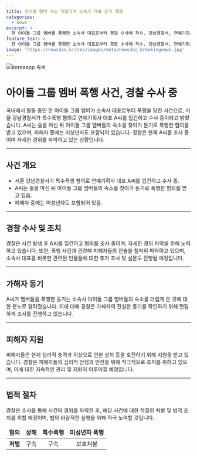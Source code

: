 ```yaml
---
title: 아이돌 멤버 숙소 더럽다며 소속사 대표 둔기 폭행
categories:
  - News
excerpt: >
  한 아이돌 그룹 멤버를 폭행한 소속사 대표로부터 경찰 수사에 착수. 강남경찰서, 연예기획사 대표 A씨를 특수폭행 혐의로 입건하여 조사 중. A씨는 술에 취해 멤버들 숙소를 찾아가 폭행한 혐의. 이유는 숙소를 더럽게 썼다는 것으로 전해졌으며, 미성년자도 피해를 입었다. 경찰은 자세한 사건 경위를 파악하기 위해 A씨를 조사 중.
feature_text: >
  한 아이돌 그룹 멤버를 폭행한 소속사 대표로부터 경찰 수사에 착수. 강남경찰서, 연예기획사 대표 A씨를 특수폭행 혐의로 입건하여 조사 중. A씨는 술에 취해 멤버들 숙소를 찾아가 폭행한 혐의. 이유는 숙소를 더럽게 썼다는 것으로 전해졌으며, 미성년자도 피해를 입었다. 경찰은 자세한 사건 경위를 파악하기 위해 A씨를 조사 중.
image: 'https://newsdao.kr/res/images/meta/newsdao_breakingnews.jpg'
---
```


<p><img src="https://newsdao.kr/res/images/meta/newsdao_breakingnews.jpg" alt="koreaapp 속보" /></p>

<h1>아이돌 그룹 멤버 폭행 사건, 경찰 수사 중</h1>

<p data-ke-size="size16">국내에서 활동 중인 한 아이돌 그룹 멤버가 소속사 대표로부터 폭행을 당한 사건으로, 서울 강남경찰서가 특수폭행 혐의로 연예기획사 대표 A씨를 입건하고 수사 중이라고 밝혔습니다. A씨는 술을 마신 뒤 아이돌 그룹 멤버들의 숙소를 찾아가 둔기로 폭행한 혐의를 받고 있으며, 피해자 중에는 미성년자도 포함되어 있습니다. 경찰은 현재 A씨를 조사 중이며 자세한 경위를 파악하고 있는 상황입니다.</p>

<hr>

<h2 data-ke-size="size26">사건 개요</h2>

<ul>
<li>서울 강남경찰서가 특수폭행 혐의로 연예기획사 대표 A씨를 입건하고 수사 중.</li>
<li>A씨는 술을 마신 뒤 아이돌 그룹 멤버들의 숙소를 찾아가 둔기로 폭행한 혐의를 받고 있음.</li>
<li>피해자 중에는 미성년자도 포함되어 있음.</li>
</ul>

<hr>

<h2 data-ke-size="size26">경찰 수사 및 조치</h2>

<p data-ke-size="size16">경찰은 사건 발생 후 A씨를 입건하고 혐의를 조사 중이며, 자세한 경위 파악을 위해 노력하고 있습니다. 또한, 폭행 사건과 관련해 피해자들의 진술을 철저히 파악하고 있으며, 소속사 대표를 비롯한 관련된 인물들에 대한 추가 조사 및 심문도 진행될 예정입니다. </p>

<hr>

<h2 data-ke-size="size26">가해자 동기</h2>

<p data-ke-size="size16">A씨가 멤버들을 폭행한 동기는 소속사 아이돌 그룹 멤버들의 숙소를 더럽게 쓴 것에 대한 분노로 알려졌습니다. 이에 대해 경찰은 가해자의 진실한 동기를 확인하기 위해 면밀하게 조사를 진행하고 있습니다.</p>

<hr>

<h2 data-ke-size="size26">피해자 지원</h2>

<p data-ke-size="size16">피해자들은 현재 심리적 충격과 외상으로 인한 상처 등을 호전하기 위해 지원을 받고 있습니다. 경찰은 피해자들의 심리적 안정과 안전을 위해 적극적으로 조치를 취하고 있으며, 이에 대한 지속적인 관리 및 지원이 이루어질 예정입니다.</p>

<hr>

<h2 data-ke-size="size26">법적 절차</h2>

<p data-ke-size="size16">경찰은 수사를 통해 사건의 경위를 파악한 후, 해당 사건에 대한 적절한 처벌 및 법적 조치를 취할 예정이며, 법의 바람직한 실행을 위해 적극 노력할 것입니다.</p>

<table>
<thead>
<tr>
<td style="text-align: center; height: 17px;"><b>혐의</b></td>
<td style="text-align: center; height: 17px;"><b>상해</b></td>
<td style="text-align: center; height: 17px;"><b>특수폭행</b></td>
<td style="text-align: center; height: 17px;"><b>미성년자 폭행</b></td>
</tr>
</thead>
<tbody>
<tr>
<td style="text-align: center; height: 17px;"><b>처벌</b></td>
<td style="text-align: center; height: 17px;">구속</td>
<td style="text-align: center; height: 17px;">구속</td>
<td style="text-align: center; height: 17px;">보호처분</td>
</tr>
</tbody>
</table>

<p data-ke-size="size16">&nbsp;</p>

<p data-ke-size="size16">&nbsp;</p>

